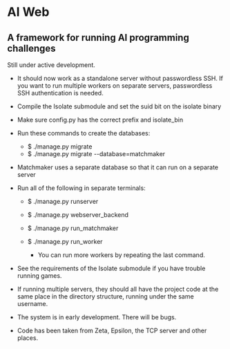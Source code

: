 AI Web
======

A framework for running AI programming challenges
-------------------------------------------------

Still under active development.

 - It should now work as a standalone server without passwordless SSH. If you want to run multiple workers on separate servers, passwordless SSH authentication is needed.

 - Compile the Isolate submodule and set the suid bit on the isolate binary

 - Make sure config.py has the correct prefix and isolate_bin

 - Run these commands to create the databases:
   - $ ./manage.py migrate
   - $ ./manage.py migrate --database=matchmaker

 - Matchmaker uses a separate database so that it can run on a separate server

 - Run all of the following in separate terminals:

   - $ ./manage.py runserver
   - $ ./manage.py webserver_backend
   - $ ./manage.py run_matchmaker
   - $ ./manage.py run_worker

     - You can run more workers by repeating the last command.

 - See the requirements of the Isolate submodule if you have trouble running games.

 - If running multiple servers, they should all have the project code at the same place in the directory structure, running under the same username.

 - The system is in early development. There will be bugs.

 - Code has been taken from Zeta, Epsilon, the TCP server and other places.


